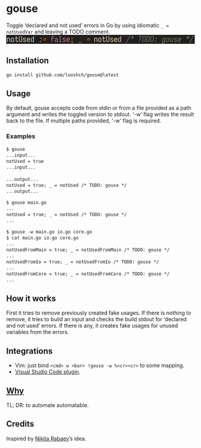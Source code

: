 # gouse
Toggle ‘declared and not used’ errors in Go by using idiomatic `_ = notUsedVar`
and leaving a TODO comment. ![a demo](demo.gif)

## Installation
```
go install github.com/looshch/gouse@latest
```

## Usage
By default, gouse accepts code from stdin or from a file provided as a path
argument and writes the toggled version to stdout. ‘-w’ flag writes the result
back to the file. If multiple paths provided, ‘-w’ flag is required.


### Examples
```
$ gouse
...input...
notUsed = true
...input...

...output...
notUsed = true; _ = notUsed /* TODO: gouse */
...output...
```
```
$ gouse main.go
...
notUsed = true; _ = notUsed /* TODO: gouse */
...
```
```
$ gouse -w main.go io.go core.go
$ cat main.go io.go core.go
...
notUsedFromMain = true; _ = notUsedFromMain /* TODO: gouse */
...
notUsedFromIo = true; _ = notUsedFromIo /* TODO: gouse */
...
notUsedFromCore = true; _ = notUsedFromCore /* TODO: gouse */
...
```

## How it works
First it tries to remove previously created fake usages. If there is nothing to
remove, it tries to build an input and checks the build stdout for ‘declared
and not used’ errors. If there is any, it creates fake usages for unused
variables from the errors.

## Integrations
* Vim: just bind `<cmd> w <bar> !gouse -w %<cr><cr>` to some mapping.
* [Visual Studio Code plugin](https://github.com/looshch/gouse-vsc).

## [Why](https://loosh.ch/blog/gouse)
TL; DR: to automate automatable.

## Credits
Inspired by [Nikita Rabaev](https://github.com/nikrabaev)’s idea.
